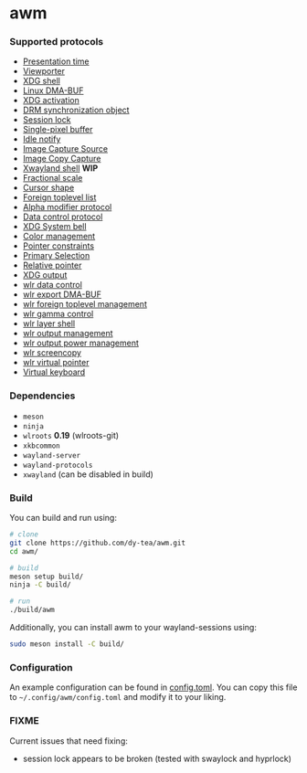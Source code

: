 # awm

### Supported protocols

- [Presentation time](https://wayland.app/protocols/presentation-time)
- [Viewporter](https://wayland.app/protocols/viewporter)
- [XDG shell](https://wayland.app/protocols/xdg-shell)
- [Linux DMA-BUF](https://wayland.app/protocols/linux-dmabuf-v1)
- [XDG activation](https://wayland.app/protocols/xdg-activation-v1)
- [DRM synchronization object](https://wayland.app/protocols/linux-drm-syncobj-v1)
- [Session lock](https://wayland.app/protocols/ext-session-lock-v1)
- [Single-pixel buffer](https://wayland.app/protocols/single-pixel-buffer-v1)
- [Idle notify](https://wayland.app/protocols/ext-idle-notify-v1)
- [Image Capture Source](https://wayland.app/protocols/ext-image-capture-source-v1)
- [Image Copy Capture](https://wayland.app/protocols/ext-image-copy-capture-v1)
- [Xwayland shell](https://wayland.app/protocols/xwayland-shell-v1) **WIP**
- [Fractional scale](https://wayland.app/protocols/fractional-scale-v1)
- [Cursor shape](https://wayland.app/protocols/cursor-shape-v1)
- [Foreign toplevel list](https://wayland.app/protocols/ext-foreign-toplevel-list-v1)
- [Alpha modifier protocol](https://wayland.app/protocols/alpha-modifier-v1)
- [Data control protocol](https://wayland.app/protocols/ext-data-control-v1)
- [XDG System bell](https://wayland.app/protocols/xdg-system-bell-v1)
- [Color management](https://wayland.app/protocols/color-management-v1)
- [Pointer constraints](https://wayland.app/protocols/pointer-constraints-unstable-v1)
- [Primary Selection](https://wayland.app/protocols/primary-selection-unstable-v1)
- [Relative pointer](https://wayland.app/protocols/relative-pointer-unstable-v1)
- [XDG output](https://wayland.app/protocols/xdg-output-unstable-v1)
- [wlr data control](https://wayland.app/protocols/wlr-data-control-unstable-v1)
- [wlr export DMA-BUF](https://wayland.app/protocols/wlr-export-dmabuf-unstable-v1)
- [wlr foreign toplevel management](https://wayland.app/protocols/wlr-foreign-toplevel-management-unstable-v1)
- [wlr gamma control](https://wayland.app/protocols/wlr-gamma-control-unstable-v1)
- [wlr layer shell](https://wayland.app/protocols/wlr-layer-shell-unstable-v1)
- [wlr output management](https://wayland.app/protocols/wlr-output-management-unstable-v1)
- [wlr output power management](https://wayland.app/protocols/wlr-output-power-management-unstable-v1)
- [wlr screencopy](https://wayland.app/protocols/wlr-screencopy-unstable-v1)
- [wlr virtual pointer](https://wayland.app/protocols/wlr-virtual-pointer-unstable-v1)
- [Virtual keyboard](https://wayland.app/protocols/virtual-keyboard-unstable-v1)

### Dependencies

- `meson`
- `ninja`
- `wlroots` **0.19** (wlroots-git)
- `xkbcommon`
- `wayland-server`
- `wayland-protocols`
- `xwayland` (can be disabled in build)

### Build

You can build and run using:

```sh
# clone
git clone https://github.com/dy-tea/awm.git
cd awm/

# build
meson setup build/
ninja -C build/

# run
./build/awm
```

Additionally, you can install awm to your wayland-sessions using:

```sh
sudo meson install -C build/
```

### Configuration

An example configuration can be found in [config.toml](config.toml).
You can copy this file to `~/.config/awm/config.toml` and modify it to your liking.

### FIXME

Current issues that need fixing:

- session lock appears to be broken (tested with swaylock and hyprlock)
